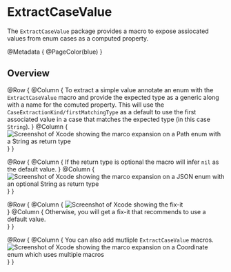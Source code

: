 # ExtractCaseValue

The `ExtractCaseValue` package provides a macro to expose assiocated values from enum cases as a computed property. 

@Metadata {
  @PageColor(blue)
}

## Overview

@Row {
  @Column {
    To extract a simple value annotate an enum with the `ExtractCaseValue` macro and provide the expected type as a generic along with a name for the comuted property. This will use the ``CaseExtractionKind/firstMatchingType`` as a default to use the first associated value in a case that matches the expected type (in this case `String`).
  }
  @Column {
    ![Screenshot of Xcode showing the marco expansion on a Path enum with a String as return type](sample-one)
  }
}

@Row {
  @Column {
    If the return type is optional the macro will infer `nil` as the default value.
  }
  @Column {
    ![Screenshot of Xcode showing the marco expansion on a JSON enum with an optional String as return type](sample-two)
  }
}
  
@Row {
  @Column {
    ![Screenshot of Xcode showing the fix-it](fix-it)		
  }
  @Column {
    Otherwise, you will get a fix-it that recommends to use a default value.	
  }
}
    
@Row {
  @Column {
    You can also add mutliple `ExtractCaseValue` macros.
    ![Screenshot of Xcode showing the marco expansion on a Coordinate enum which uses multiple macros](sample-three)
  }
}
